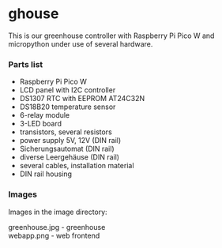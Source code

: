 # ghouse

This is our greenhouse controller with Raspberry Pi Pico W and micropython under use of several hardware.

### Parts list

- Raspberry Pi Pico W
- LCD panel with I2C controller
- DS1307 RTC with EEPROM AT24C32N
- DS18B20 temperature sensor
- 6-relay module
- 3-LED board
- transistors, several resistors
- power supply 5V, 12V (DIN rail)
- Sicherungsautomat (DIN rail)
- diverse Leergehäuse (DIN rail)
- several cables, installation material 
- DIN rail housing

### Images
Images in the image directory:

greenhouse.jpg     - greenhouse <br>
webapp.png         - web frontend <br>
